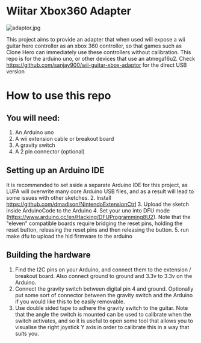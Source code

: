 # Wiitar Xbox360 Adapter
![adaptor.jpg](adaptor.jpg)

This project aims to provide an adapter that when used will expose a wii guitar hero controller as an xbox 360 controller, so that games such as Clone Hero can immediately use these controllers without calibration. This repo is for the arduino uno, or other devices that use an atmega16u2. Check https://github.com/sanjay900/wii-guitar-xbox-adaptor for the direct USB version

# How to use this repo
## You will need:
1. An Arduino uno
2. A wii extension cable or breakout board
3. A gravity switch
4. A 2 pin connector (optional)

## Setting up an Arduino IDE
It is recommended to set aside a separate Arduino IDE for this project, as LUFA will overwrite many core Arduino USB files, and as a result will lead to some issues with other sketches.
2. Install https://github.com/dmadison/NintendoExtensionCtrl
3. Upload the sketch inside ArduinoCode to the Arduino
4. Set your uno into DFU mode (https://www.arduino.cc/en/Hacking/DFUProgramming8U2). Note that the "eleven" compatible boards require bridging the reset pins, holding the reset button, releasing the reset pins and then releasing the button.
5. run make dfu to upload the hid firmware to the arduino

## Building the hardware
1. Find the I2C pins on your Arduino, and connect them to the extension / breakout board. Also connect ground to ground and 3.3v to 3.3v on the Arduino.
2. Connect the gravity switch between digital pin 4 and ground. Optionally put some sort of connector between the gravity switch and the Arduino if you would like this to be easily removable.
3. Use double sided tape to adhere the gravity switch to the guitar. Note that the angle the switch is mounted can be used to calibrate when the switch activates, and so it is useful to open some tool that allows you to visualise the right joystick Y axis in order to calibrate this in a way that suits you.